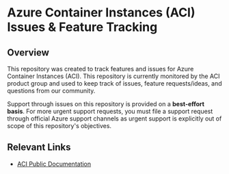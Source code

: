 # Azure Container Instances (ACI) Issues & Feature Tracking

## Overview

This repository was created to track features and issues for Azure Container Instances (ACI). This repository is currently monitored by the ACI product group and used to keep track of issues, feature requests/ideas, and questions from our community.

Support through issues on this repository is provided on a **best-effort basis**. For more urgent support requests, you must file a support request through official Azure support channels as urgent support is explicitly out of scope of this repository's objectives.

## Relevant Links
* [ACI Public Documentation](https://learn.microsoft.com/en-us/azure/container-instances/)
